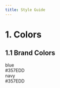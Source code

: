 ```yaml
---
title: Style Guide
---
```


# 1. Colors

## 1.1 Brand Colors

<div class="bg-blue pa3">
  <div>blue</div>
  <div>#357EDD</div>
</div>
<div class="bg-navy pa3">
  <div>navy</div>
  <div>#357EDD</div>
</div>